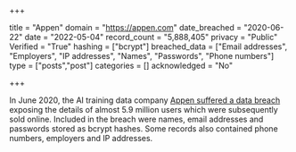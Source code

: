 +++

title = "Appen"
domain = "https://appen.com"
date_breached = "2020-06-22"
date = "2022-05-04"
record_count = "5,888,405"
privacy = "Public"
Verified = "True"
hashing = ["bcrypt"]
breached_data = ["Email addresses", "Employers", "IP addresses", "Names", "Passwords", "Phone numbers"]
type = ["posts","post"]
categories = []
acknowledged = "No"


+++


In June 2020, the AI training data company <a href="https://www.bleepingcomputer.com/news/security/hacker-leaks-386-million-user-records-from-18-companies-for-free/" target="_blank" rel="noopener">Appen suffered a data breach</a> exposing the details of almost 5.9 million users which were subsequently sold online. Included in the breach were names, email addresses and passwords stored as bcrypt hashes. Some records also contained phone numbers, employers and IP addresses.

